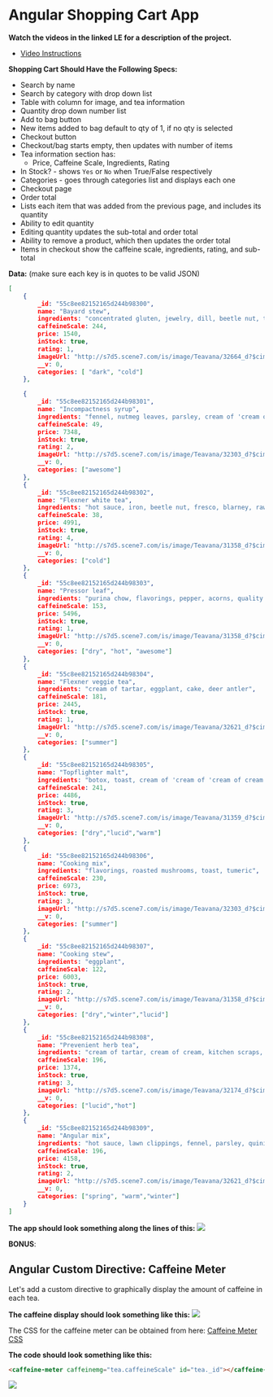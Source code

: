 # Angular Shopping Cart App


**Watch the videos in the linked LE for a description of the project.**

- [Video Instructions](https://coursework.galvanize.com/redirects/learning_experiences/10)

**Shopping Cart Should Have the Following Specs:**
- Search by name
- Search by category with drop down list
- Table with column for image,  and tea information
- Quantity drop down number list
- Add to bag button
- New items added to bag default to qty of 1, if no qty is selected
- Checkout button
- Checkout/bag starts empty, then updates with number of items
- Tea information section has:
  - Price, Caffeine Scale, Ingredients, Rating
 - In Stock? - shows `Yes` or `No` when True/False respectively
 - Categories - goes through categories list and displays each one
- Checkout page
 - Order total
 - Lists each item that was added from the previous page, and includes its quantity
 - Ability to edit quantity
 - Editing quantity updates the sub-total and order total
 - Ability to remove a product, which then updates the order total
 - Items in checkout show the caffeine scale, ingredients, rating, and sub-total

**Data:**
(make sure each key is in quotes to be valid JSON)
```json
[
	{
		_id: "55c8ee82152165d244b98300",
		name: "Bayard stew",
		ingredients: "concentrated gluten, jewelry, dill, beetle nut, toast",
		caffeineScale: 244,
		price: 1540,
		inStock: true,
		rating: 1,
		imageUrl: "http://s7d5.scene7.com/is/image/Teavana/32664_d?$cimg$",
		__v: 0,
		categories: [ "dark", "cold"]
	},

	{
		_id: "55c8ee82152165d244b98301",
		name: "Incompactness syrup",
		ingredients: "fennel, nutmeg leaves, parsley, cream of 'cream of cream', blarney",
		caffeineScale: 49,
		price: 7348,
		inStock: true,
		rating: 2,
		imageUrl: "http://s7d5.scene7.com/is/image/Teavana/32303_d?$cimg$",
		__v: 0,
		categories: ["awesome"]
	},
	{
		_id: "55c8ee82152165d244b98302",
		name: "Flexner white tea",
		ingredients: "hot sauce, iron, beetle nut, fresco, blarney, raw mashed potato",
		caffeineScale: 38,
		price: 4991,
		inStock: true,
		rating: 4,
		imageUrl: "http://s7d5.scene7.com/is/image/Teavana/31358_d?$cimg$",
		__v: 0,
		categories: ["cold"]
	},
	{
		_id: "55c8ee82152165d244b98303",
		name: "Pressor leaf",
		ingredients: "purina chow, flavorings, pepper, acorns, quality tallow, old sock, bay leaf",
		caffeineScale: 153,
		price: 5496,
		inStock: true,
		rating: 1,
		imageUrl: "http://s7d5.scene7.com/is/image/Teavana/31358_d?$cimg$",
		__v: 0,
		categories: ["dry", "hot", "awesome"]
	},
	{
		_id: "55c8ee82152165d244b98304",
		name: "Flexner veggie tea",
		ingredients: "cream of tartar, eggplant, cake, deer antler",
		caffeineScale: 181,
		price: 2445,
		inStock: true,
		rating: 1,
		imageUrl: "http://s7d5.scene7.com/is/image/Teavana/32621_d?$cimg$",
		__v: 0,
		categories: ["summer"]
	},
	{
		_id: "55c8ee82152165d244b98305",
		name: "Topflighter malt",
		ingredients: "botox, toast, cream of 'cream of 'cream of cream'', kitchen scraps, beef, aligator tongue, lawn clippings",
		caffeineScale: 241,
		price: 4486,
		inStock: true,
		rating: 3,
		imageUrl: "http://s7d5.scene7.com/is/image/Teavana/31359_d?$cimg$",
		__v: 0,
		categories: ["dry","lucid","warm"]
	},
	{
		_id: "55c8ee82152165d244b98306",
		name: "Cooking mix",
		ingredients: "flavorings, roasted mushrooms, toast, tumeric",
		caffeineScale: 230,
		price: 6973,
		inStock: true,
		rating: 3,
		imageUrl: "http://s7d5.scene7.com/is/image/Teavana/32303_d?$cimg$",
		__v: 0,
		categories: ["summer"]
	},
	{
		_id: "55c8ee82152165d244b98307",
		name: "Cooking stew",
		ingredients: "eggplant",
		caffeineScale: 122,
		price: 6003,
		inStock: true,
		rating: 2,
		imageUrl: "http://s7d5.scene7.com/is/image/Teavana/31358_d?$cimg$",
		__v: 0,
		categories: ["dry","winter","lucid"]
	},
	{
		_id: "55c8ee82152165d244b98308",
		name: "Prevenient herb tea",
		ingredients: "cream of tartar, cream of cream, kitchen scraps, flavorings",
		caffeineScale: 196,
		price: 1374,
		inStock: true,
		rating: 3,
		imageUrl: "http://s7d5.scene7.com/is/image/Teavana/32174_d?$cimg$",
		__v: 0,
		categories: ["lucid","hot"]
	},
	{
		_id: "55c8ee82152165d244b98309",
		name: "Angular mix",
		ingredients: "hot sauce, lawn clippings, fennel, parsley, quinine",
		caffeineScale: 196,
		price: 4158,
		inStock: true,
		rating: 2,
		imageUrl: "http://s7d5.scene7.com/is/image/Teavana/32621_d?$cimg$",
		__v: 0,
		categories: ["spring", "warm","winter"]
	}
]
```

**The app should look something along the lines of this:**
[![](https://i.gyazo.com/b83c4f06526777f552cb5d817c24e567.png)](https://coursework.galvanize.com/redirects/learning_experiences/10)


**BONUS**:
## Angular Custom Directive: Caffeine Meter

Let's add a custom directive to graphically display the amount of caffeine in each tea.

**The caffeine display should look something like this:**
![](https://i.gyazo.com/666d37af0d208915f33386ee47e80fb5.png)

 The CSS for the caffeine meter can be obtained from here: [Caffeine Meter CSS](http://codepen.io/Sambego/pen/zKLar)

**The code should look something like this:**

```html
<caffeine-meter caffeinemg="tea.caffeineScale" id="tea._id"></caffeine-meter>
```

![](https://i.gyazo.com/8c1d4c68b881d8a0431202e3b7469c8e.png)
